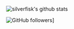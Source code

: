 <!--
### Hi there 👋


**silverfisk/silverfisk** is a ✨ _special_ ✨ repository because its `README.md` (this file) appears on your GitHub profile.

Here are some ideas to get you started:

- 🔭 I’m currently working on ...
- 🌱 I’m currently learning ...
- 👯 I’m looking to collaborate on ...
- 🤔 I’m looking for help with ...
- 💬 Ask me about ...
- 📫 How to reach me: ...
- 😄 Pronouns: ...
- ⚡ Fun fact: ...
-->


![silverfisk's github stats](https://github-readme-stats.vercel.app/api?username=silverfisk&show_icons=true)

![GitHub followers](https://img.shields.io/github/followers/silverfisk.svg?style=social&label=Follow&maxAge=2592000)]
